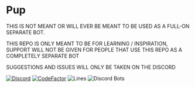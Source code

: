 # Pup
THIS IS NOT MEANT OR WILL EVER BE MEANT TO BE USED AS A FULL-ON SEPARATE BOT.

THIS REPO IS ONLY MEANT TO BE FOR LEARNING / INSPIRATION, SUPPORT WILL NOT BE GIVEN FOR PEOPLE THAT USE THIS REPO AS A COMPLETELY SEPARATE BOT

SUGGESTIONS AND ISSUES WILL ONLY BE TAKEN ON THE DISCORD

[![Discord](https://discord.com/api/guilds/811354612547190794/widget.png)](https://discord.gg/Bsefgbaedz)
[![CodeFactor](https://www.codefactor.io/repository/github/saboooor/pup/badge/master)](https://www.codefactor.io/repository/github/saboooor/pup/overview/master)
![Lines](https://tokei.rs/b1/github/saboooor/pup)
![Discord Bots](https://top.gg/api/widget/upvotes/765287593762881616.svg)
